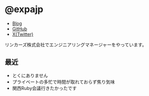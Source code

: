 # @expajp

* [Blog](http://expajp-tech.hatenablog.com/)
* [GitHub](https://github.com/expajp)
* [X(Twitter)](https://twitter.com/expajp)

リンカーズ株式会社でエンジニアリングマネージャーをやっています。

## 最近
* とくにありません
* プライベートの多忙で時間が取れておらず焦り気味
* 関西Ruby会議行きたかったです
